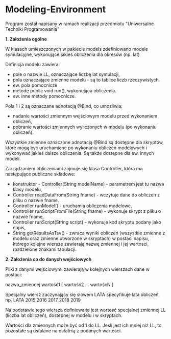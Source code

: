 # Modeling-Environment

Program został napisany w ramach realizacji przedmiotu "Uniwersalne Techniki Programowania"

**1. Założenia ogólne**

W klasach umieszczonych w pakiecie models zdefiniowano modele symulacyjne, wykonujące jakieś obliczenia dla okresów (np. lat)

Definicja modelu zawiera:
- pole o nazwie LL, oznaczające liczbę lat symulacji,
- pola oznaczające zmienne modelu - są to tablice liczb rzeczywistych.
- ew. pola pomocnicze
- metodę public void run(), wykonująca obliczenia.
- ew. inne metody pomocnicze.
  
Pola 1 i 2 są oznaczane adnotacją @Bind, co umozliwia:
- nadanie wartości zmiennym wejściowym modelu przed wykonaniem obliczeń,
- pobranie wartości zmiennych wyliczonych w modelu (po wykonaniu obliczeń).

Wszystkie zmienne oznaczone adnotacją @Bind są dostępne dla skryptów, które mogą być uruchamiane po wykonaniu obliczen modelowych i  wykonywać jakieś dalsze obliczenia.
Są także dostępne dla ew. innych modeli.

Zarządzaniem obliczeniami zajmuje się klasa Controller, która ma następujące publiczne składowe:
- konstruktor - Controller(String modelName) - parametrem jest tu nazwa klasy modelu,
- Controller readDataFrom(String fname) - wczytuje dane do obliczeń z  pliku o nazwie fname.
- Controller runModel() - uruchamia obliczenia modelowe,
- Controller runScriptFromFile(String fname)  - wykonuje skrypt z pliku o nazwie fname,
- Controller runScript(String script) - wykonuje kod skryptu podany jako napis,
- String getResultsAsTsv() - zwraca wyniki obliczeń (wszystkie zmienne z modelu oraz zmienne utworzone w skryptach) w postaci  napisu, którego kolejne wiersze zawierają nazwę zmiennej i jej wartosci, rozdzielone znakami tabulacji.


**2.  Założenia co do danych wejściowych**

Pliki z danymi wejściowymi zawierają w kolejnych wierszach dane w postaci:

nazwa_zmiennej wartość1  [ wartość2 ... wartoścN ]

Specjalny wiersz zaczynający się słowem LATA specyfikuje lata obliczeń, np.
LATA  2015 2016 2017 2018 2019

Na podstawie tego wiersza definiowana jest wartość specjalnej zmiennej LL (liczba lat obliczeń), dostepnej w modelu i w skryptach.

Wartości dla zmiennych może być od 1 do LL.
Jesli jest ich mniej niż LL, to pozostałe są ustalane na ostatnią z podanych wartości.

